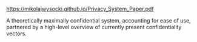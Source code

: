https://mikolajwysocki.github.io/Privacy_System_Paper.pdf


A theoretically maximally confidential system, accounting for ease of use, partnered by a high-level overview of currently present confidentiality vectors.
